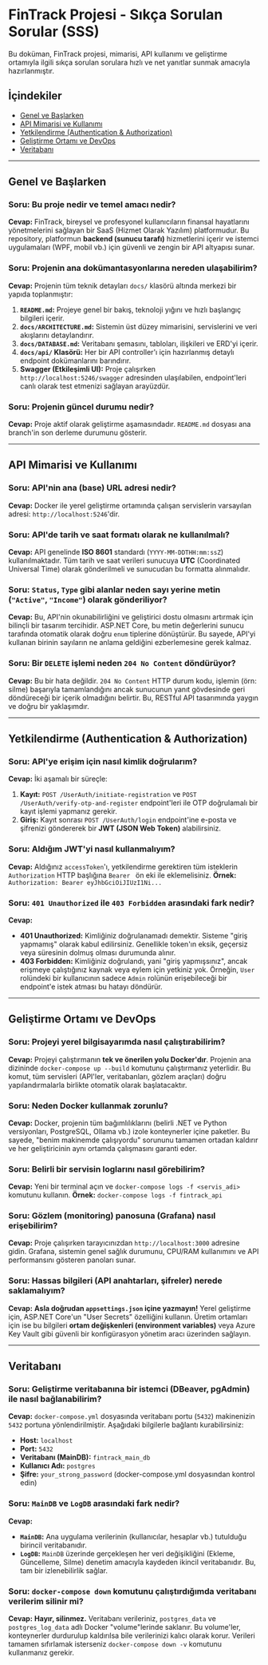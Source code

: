 # FinTrack Projesi - Sıkça Sorulan Sorular (SSS)

Bu doküman, FinTrack projesi, mimarisi, API kullanımı ve geliştirme ortamıyla ilgili sıkça sorulan sorulara hızlı ve net yanıtlar sunmak amacıyla hazırlanmıştır.

## İçindekiler
*   [Genel ve Başlarken](#genel-ve-başlarken)
*   [API Mimarisi ve Kullanımı](#api-mimarisi-ve-kullanımı)
*   [Yetkilendirme (Authentication & Authorization)](#yetkilendirme-authentication--authorization)
*   [Geliştirme Ortamı ve DevOps](#geliştirme-ortamı-ve-devops)
*   [Veritabanı](#veritabanı)

---

## Genel ve Başlarken

### **Soru:** Bu proje nedir ve temel amacı nedir?
**Cevap:** FinTrack, bireysel ve profesyonel kullanıcıların finansal hayatlarını yönetmelerini sağlayan bir SaaS (Hizmet Olarak Yazılım) platformudur. Bu repository, platformun **backend (sunucu tarafı)** hizmetlerini içerir ve istemci uygulamaları (WPF, mobil vb.) için güvenli ve zengin bir API altyapısı sunar.

### **Soru:** Projenin ana dokümantasyonlarına nereden ulaşabilirim?
**Cevap:** Projenin tüm teknik detayları `docs/` klasörü altında merkezi bir yapıda toplanmıştır:
1.  **`README.md`:** Projeye genel bir bakış, teknoloji yığını ve hızlı başlangıç bilgileri içerir.
2.  **`docs/ARCHITECTURE.md`:** Sistemin üst düzey mimarisini, servislerini ve veri akışlarını detaylandırır.
3.  **`docs/DATABASE.md`:** Veritabanı şemasını, tabloları, ilişkileri ve ERD'yi içerir.
4.  **`docs/api/` Klasörü:** Her bir API controller'ı için hazırlanmış detaylı endpoint dokümanlarını barındırır.
5.  **Swagger (Etkileşimli UI):** Proje çalışırken `http://localhost:5246/swagger` adresinden ulaşılabilen, endpoint'leri canlı olarak test etmenizi sağlayan arayüzdür.

### **Soru:** Projenin güncel durumu nedir?
**Cevap:** Proje aktif olarak geliştirme aşamasındadır. `README.md` dosyası ana branch'in son derleme durumunu gösterir.

---

## API Mimarisi ve Kullanımı

### **Soru:** API'nin ana (base) URL adresi nedir?
**Cevap:** Docker ile yerel geliştirme ortamında çalışan servislerin varsayılan adresi: `http://localhost:5246`'dir.

### **Soru:** API'de tarih ve saat formatı olarak ne kullanılmalı?
**Cevap:** API genelinde **ISO 8601** standardı (`YYYY-MM-DDTHH:mm:ssZ`) kullanılmaktadır. Tüm tarih ve saat verileri sunucuya **UTC** (Coordinated Universal Time) olarak gönderilmeli ve sunucudan bu formatta alınmalıdır.

### **Soru:** `Status`, `Type` gibi alanlar neden sayı yerine metin (`"Active"`, `"Income"`) olarak gönderiliyor?
**Cevap:** Bu, API'nin okunabilirliğini ve geliştirici dostu olmasını artırmak için bilinçli bir tasarım tercihidir. ASP.NET Core, bu metin değerlerini sunucu tarafında otomatik olarak doğru `enum` tiplerine dönüştürür. Bu sayede, API'yi kullanan birinin sayıların ne anlama geldiğini ezberlemesine gerek kalmaz.

### **Soru:** Bir `DELETE` işlemi neden `204 No Content` döndürüyor?
**Cevap:** Bu bir hata değildir. `204 No Content` HTTP durum kodu, işlemin (örn: silme) başarıyla tamamlandığını ancak sunucunun yanıt gövdesinde geri döndüreceği bir içerik olmadığını belirtir. Bu, RESTful API tasarımında yaygın ve doğru bir yaklaşımdır.

---

## Yetkilendirme (Authentication & Authorization)

### **Soru:** API'ye erişim için nasıl kimlik doğrularım?
**Cevap:** İki aşamalı bir süreçle:
1.  **Kayıt:** `POST /UserAuth/initiate-registration` ve `POST /UserAuth/verify-otp-and-register` endpoint'leri ile OTP doğrulamalı bir kayıt işlemi yapmanız gerekir.
2.  **Giriş:** Kayıt sonrası `POST /UserAuth/login` endpoint'ine e-posta ve şifrenizi göndererek bir **JWT (JSON Web Token)** alabilirsiniz.

### **Soru:** Aldığım JWT'yi nasıl kullanmalıyım?
**Cevap:** Aldığınız `accessToken`'ı, yetkilendirme gerektiren tüm isteklerin `Authorization` HTTP başlığına `Bearer ` ön eki ile eklemelisiniz. **Örnek:** `Authorization: Bearer eyJhbGciOiJIUzI1Ni...`

### **Soru:** `401 Unauthorized` ile `403 Forbidden` arasındaki fark nedir?
**Cevap:**
*   **401 Unauthorized:** Kimliğiniz doğrulanamadı demektir. Sisteme "giriş yapmamış" olarak kabul edilirsiniz. Genellikle token'ın eksik, geçersiz veya süresinin dolmuş olması durumunda alınır.
*   **403 Forbidden:** Kimliğiniz doğrulandı, yani "giriş yapmışsınız", ancak erişmeye çalıştığınız kaynak veya eylem için yetkiniz yok. Örneğin, `User` rolündeki bir kullanıcının sadece `Admin` rolünün erişebileceği bir endpoint'e istek atması bu hatayı döndürür.

---

## Geliştirme Ortamı ve DevOps

### **Soru:** Projeyi yerel bilgisayarımda nasıl çalıştırabilirim?
**Cevap:** Projeyi çalıştırmanın **tek ve önerilen yolu Docker'dır**. Projenin ana dizininde `docker-compose up --build` komutunu çalıştırmanız yeterlidir. Bu komut, tüm servisleri (API'ler, veritabanları, gözlem araçları) doğru yapılandırmalarla birlikte otomatik olarak başlatacaktır.

### **Soru:** Neden Docker kullanmak zorunlu?
**Cevap:** Docker, projenin tüm bağımlılıklarını (belirli .NET ve Python versiyonları, PostgreSQL, Ollama vb.) izole konteynerler içine paketler. Bu sayede, "benim makinemde çalışıyordu" sorununu tamamen ortadan kaldırır ve her geliştiricinin aynı ortamda çalışmasını garanti eder.

### **Soru:** Belirli bir servisin loglarını nasıl görebilirim?
**Cevap:** Yeni bir terminal açın ve `docker-compose logs -f <servis_adi>` komutunu kullanın. **Örnek:** `docker-compose logs -f fintrack_api`

### **Soru:** Gözlem (monitoring) panosuna (Grafana) nasıl erişebilirim?
**Cevap:** Proje çalışırken tarayıcınızdan `http://localhost:3000` adresine gidin. Grafana, sistemin genel sağlık durumunu, CPU/RAM kullanımını ve API performansını gösteren panoları sunar.

### **Soru:** Hassas bilgileri (API anahtarları, şifreler) nerede saklamalıyım?
**Cevap:** **Asla doğrudan `appsettings.json` içine yazmayın!** Yerel geliştirme için, ASP.NET Core'un "User Secrets" özelliğini kullanın. Üretim ortamları için ise bu bilgileri **ortam değişkenleri (environment variables)** veya Azure Key Vault gibi güvenli bir konfigürasyon yönetim aracı üzerinden sağlayın.

---

## Veritabanı

### **Soru:** Geliştirme veritabanına bir istemci (DBeaver, pgAdmin) ile nasıl bağlanabilirim?
**Cevap:** `docker-compose.yml` dosyasında veritabanı portu (`5432`) makinenizin `5432` portuna yönlendirilmiştir. Aşağıdaki bilgilerle bağlantı kurabilirsiniz:
*   **Host:** `localhost`
*   **Port:** `5432`
*   **Veritabanı (MainDB):** `fintrack_main_db`
*   **Kullanıcı Adı:** `postgres`
*   **Şifre:** `your_strong_password` (docker-compose.yml dosyasından kontrol edin)

### **Soru:** `MainDB` ve `LogDB` arasındaki fark nedir?
**Cevap:**
*   **`MainDB`:** Ana uygulama verilerinin (kullanıcılar, hesaplar vb.) tutulduğu birincil veritabanıdır.
*   **`LogDB`:** `MainDB` üzerinde gerçekleşen her veri değişikliğini (Ekleme, Güncelleme, Silme) denetim amacıyla kaydeden ikincil veritabanıdır. Bu, tam bir izlenebilirlik sağlar.

### **Soru:** `docker-compose down` komutunu çalıştırdığımda veritabanı verilerim silinir mi?
**Cevap:** **Hayır, silinmez.** Veritabanı verileriniz, `postgres_data` ve `postgres_log_data` adlı Docker "volume"lerinde saklanır. Bu volume'ler, konteynerler durdurulup kaldırılsa bile verilerinizi kalıcı olarak korur. Verileri tamamen sıfırlamak isterseniz `docker-compose down -v` komutunu kullanmanız gerekir.
